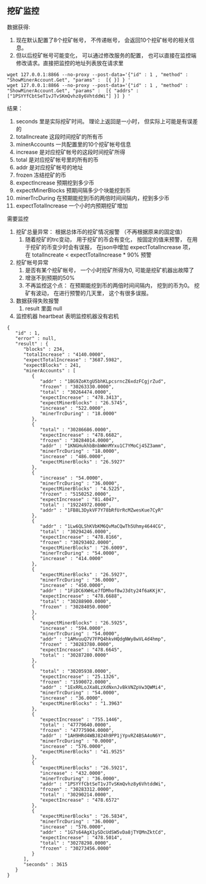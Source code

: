 ## 挖矿监控

数据获得:
 1. 现在默认配置了8个挖矿帐号， 不传递帐号， 会返回10个挖矿帐号的相关信息。
 1. 但以后挖矿帐号可能变化， 可以通过修改服务的配置， 也可以直接在监控端修改请求。直接把监控的地址列表放在请求里
```
wget 127.0.0.1:8866 --no-proxy --post-data='{"id" : 1 , "method" : "ShowMinerAccount.Get", "params" :  [{ }] } '
wget 127.0.0.1:8866 --no-proxy --post-data='{"id" : 1 , "method" : "ShowMinerAccount.Get", "params" :  [{ "addrs" : ["1PSYYfCbtSeT1vJTvSKmQvhz8y6VhtddWi"] }] } '
```

结果：
 1. seconds 里是实际挖矿时间。 理论上返回是一小时， 但实际上可能是有误差的
 2. totalIncreate 这段时间挖矿的所有币
 3. minerAccounts 一共配置里的10个挖矿帐号信息
 4. increase 是对应挖矿帐号的这段时间挖矿所得
 5. total 是对应挖矿帐号里的所有的币
 6. addr 是对应挖矿帐号的地址
 7. frozen 冻结挖矿的币
 8. expectIncrease 预期挖到多少币
 9. expectMinerBlocks 预期间隔多少个块能挖到币
 10. minerTrcDuring 在预期能挖到币的两倍时间间隔内，挖到多少币
 11. expectTotalIncrease  一个小时内预期挖矿增加

需要监控
 1. 挖矿总量异常： 根据总体币的挖矿情况报警 （不再根据原来的固定值）
    1. 随着挖矿的trc变动， 用于挖矿的币会有变化， 按固定的值来预警， 在用于挖矿的币变少时会有误报， 在json中增加 expectTotalIncrease 项， 在 totalIncreate < expectTotalIncrease * 90% 预警
 1. 挖矿帐号异常
    1. 是否有某个挖矿帐号， 一个小时挖矿所得为0, 可能是挖矿机器出故障了
    1. 增涨不到预期的50%
    1. 不再监控这个点： 在预期能挖到币的两倍时间间隔内， 挖到的币为0。 挖矿有波动， 在进行预警的几天里， 这个有很多误报。
 1. 数据获得失败报警
    1. result 里面 null
 1. 监控机器 heartbeat 表明监控机器没有宕机

```
{
   "id" : 1,
   "error" : null,
   "result" : {
      "blocks" : 234,
      "totalIncrease" : "4140.0000",
      "expectTotalIncrease" : "3687.5982",
      "expectBlocks" : 241,
      "minerAccounts" : [
         {
            "addr" : "1BG9ZoKtgU5bhKLpcsrncZ6xdzFCgjrZud",
            "frozen" : "30263330.0000",
            "total" : "30264474.0000",
            "expectIncrease" : "478.3413",
            "expectMinerBlocks" : "26.5745",
            "increase" : "522.0000",
            "minerTrcDuring" : "18.0000"
         },
         {
            "total" : "30286686.0000",
            "expectIncrease" : "478.6682",
            "frozen" : "30284014.0000",
            "addr" : "1KNGHukhbBnbWWnMYxu1C7YMoCj45Z3amm",
            "minerTrcDuring" : "18.0000",
            "increase" : "486.0000",
            "expectMinerBlocks" : "26.5927"
         },
         {
            "increase" : "54.0000",
            "minerTrcDuring" : "36.0000",
            "expectMinerBlocks" : "4.5225",
            "frozen" : "5150252.0000",
            "expectIncrease" : "81.4047",
            "total" : "19224972.0000",
            "addr" : "1FB8L3DykVF7Y78bRfUrRcMZwesKue7CyR"
         },
         {
            "addr" : "1Lw6QLShKVbKM6QvMaCQwTh5Uhmy4644CG",
            "total" : "30294246.0000",
            "expectIncrease" : "478.8166",
            "frozen" : "30293402.0000",
            "expectMinerBlocks" : "26.6009",
            "minerTrcDuring" : "54.0000",
            "increase" : "414.0000"
         },
         {
            "expectMinerBlocks" : "26.5927",
            "minerTrcDuring" : "36.0000",
            "increase" : "450.0000",
            "addr" : "1FiDC6XWHLe7fDMhof8wJ3dty24f6aKKjK",
            "expectIncrease" : "478.6688",
            "total" : "30288900.0000",
            "frozen" : "30284050.0000"
         },
         {
            "expectMinerBlocks" : "26.5925",
            "increase" : "594.0000",
            "minerTrcDuring" : "54.0000",
            "addr" : "1AMvuuQ7V7FPQ4hkvHQdgNWy8wVL4d4hmp",
            "frozen" : "30283780.0000",
            "expectIncrease" : "478.6645",
            "total" : "30287280.0000"
         },
         {
            "total" : "30205938.0000",
            "expectIncrease" : "25.1326",
            "frozen" : "1590072.0000",
            "addr" : "1ExRRLoJXa8LzXdNxnJvBkVNZpVw3QWMi4",
            "minerTrcDuring" : "54.0000",
            "increase" : "36.0000",
            "expectMinerBlocks" : "1.3963"
         },
         {
            "expectIncrease" : "755.1446",
            "total" : "47779640.0000",
            "frozen" : "47775904.0000",
            "addr" : "1AH9HRd4WBJ824h9PP1jYpvRZ4BSA4oN6Y",
            "minerTrcDuring" : "0.0000",
            "increase" : "576.0000",
            "expectMinerBlocks" : "41.9525"
         },
         {
            "expectMinerBlocks" : "26.5921",
            "increase" : "432.0000",
            "minerTrcDuring" : "36.0000",
            "addr" : "1PSYYfCbtSeT1vJTvSKmQvhz8y6VhtddWi",
            "frozen" : "30283312.0000",
            "total" : "30290214.0000",
            "expectIncrease" : "478.6572"
         },
         {
            "expectMinerBlocks" : "26.5834",
            "minerTrcDuring" : "36.0000",
            "increase" : "576.0000",
            "addr" : "1G7s64AgX1ySDcUdSW5vDa8jTYQMnZktCd",
            "expectIncrease" : "478.5014",
            "total" : "30278298.0000",
            "frozen" : "30273456.0000"
         }
      ],
      "seconds" : 3615
   }
}

```
